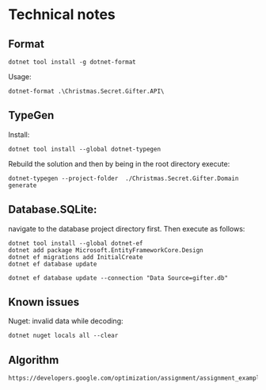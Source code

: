 # Technical notes
## Format
```
dotnet tool install -g dotnet-format
```
Usage:
```
dotnet-format .\Christmas.Secret.Gifter.API\
```

## TypeGen
Install:
```
dotnet tool install --global dotnet-typegen
```
Rebuild the solution and then by being in the root directory execute:
```
dotnet-typegen --project-folder  ./Christmas.Secret.Gifter.Domain generate
```
## Database.SQLite:
navigate to the database project directory first.
Then execute as follows:
```
dotnet tool install --global dotnet-ef
dotnet add package Microsoft.EntityFrameworkCore.Design
dotnet ef migrations add InitialCreate
dotnet ef database update

dotnet ef database update --connection "Data Source=gifter.db"
```

## Known issues
Nuget: invalid data while decoding:
```
dotnet nuget locals all --clear
```

## Algorithm
```
https://developers.google.com/optimization/assignment/assignment_example
```

